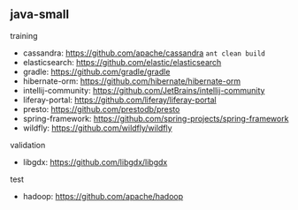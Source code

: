 ## java-small

training
- cassandra: https://github.com/apache/cassandra `ant clean build`
- elasticsearch: https://github.com/elastic/elasticsearch
- gradle: https://github.com/gradle/gradle
- hibernate-orm: https://github.com/hibernate/hibernate-orm
- intellij-community: https://github.com/JetBrains/intellij-community
- liferay-portal: https://github.com/liferay/liferay-portal
- presto: https://github.com/prestodb/presto
- spring-framework: https://github.com/spring-projects/spring-framework
- wildfly: https://github.com/wildfly/wildfly

validation
- libgdx: https://github.com/libgdx/libgdx

test
- hadoop: https://github.com/apache/hadoop



